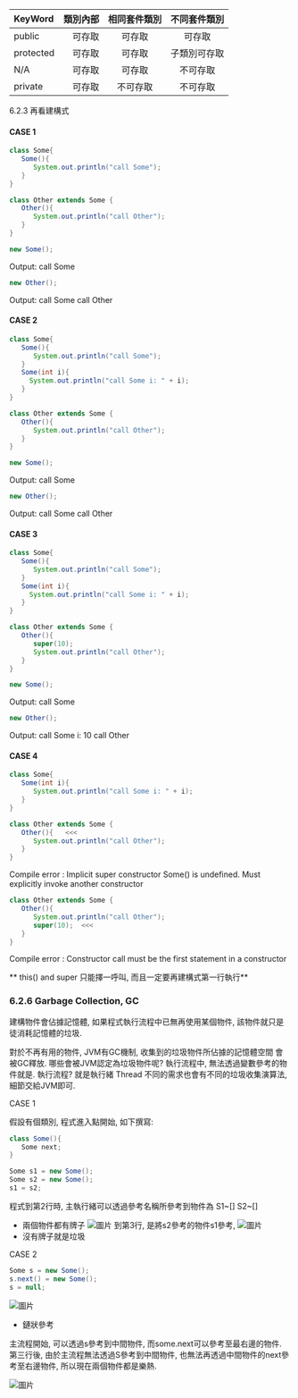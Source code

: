 



|KeyWord|類別內部|相同套件類別|不同套件類別
|:-----|----:|:----:|:----:|
|public|可存取|可存取|可存取|
|protected|可存取|可存取|子類別可存取|
|N/A|可存取|可存取|不可存取|
|private|可存取|不可存取|不可存取|


6.2.3 再看建構式

#### CASE 1
```java
class Some{
   Some(){
      System.out.println("call Some");
   }
}

class Other extends Some {
   Other(){
      System.out.println("call Other");
   }
}
```

```java
new Some();
```
Output: call Some

```java
new Other();
```
Output: 
call Some
call Other

#### CASE 2

```java
class Some{
   Some(){
      System.out.println("call Some");
   }
   Some(int i){
     System.out.println("call Some i: " + i);
   }
}

class Other extends Some {
   Other(){
      System.out.println("call Other");
   }
}
```

```java
new Some();
```
Output: call Some

```java
new Other();
```
Output: 
call Some
call Other

#### CASE 3

```java
class Some{
   Some(){
      System.out.println("call Some");
   }
   Some(int i){
     System.out.println("call Some i: " + i);
   }
}

class Other extends Some {
   Other(){
      super(10);
      System.out.println("call Other");
   }
}
```
```java
new Some();
```
Output: call Some

```java
new Other();
```
Output: 
call Some i: 10
call Other

#### CASE 4

```java
class Some{
   Some(int i){
      System.out.println("call Some i: " + i);
   }   
}
```
```java
class Other extends Some {
   Other(){   <<< 
      System.out.println("call Other");
   }
}
```
Compile error : Implicit super constructor Some() is undefined. Must explicitly invoke another constructor

```java
class Other extends Some {
   Other(){
      System.out.println("call Other");
	  super(10);  <<<
   }
}
```
Compile error : Constructor call must be the first statement in a constructor

** this() and super 只能擇一呼叫, 而且一定要再建構式第一行執行**








### 6.2.6 Garbage Collection, GC
建構物件會佔據記憶體, 如果程式執行流程中已無再使用某個物件, 該物件就只是徒消耗記憶體的垃圾.

對於不再有用的物件, JVM有GC機制, 收集到的垃圾物件所佔據的記憶體空間 會被GC釋放.
哪些會被JVM認定為垃圾物件呢? 執行流程中, 無法透過變數參考的物件就是.
執行流程? 就是執行緒 Thread
不同的需求也會有不同的垃圾收集演算法, 細節交給JVM即可.

CASE 1

假設有個類別, 程式進入點開始, 如下撰寫:
```java
class Some(){
   Some next;
}

Some s1 = new Some();
Some s2 = new Some();
s1 = s2;
```
程式到第2行時, 主執行緒可以透過參考名稱所參考到物件為
S1~[]
S2~[]
* 兩個物件都有牌子
![圖片](https://user-images.githubusercontent.com/118010660/209963909-7e7738ad-5eb9-48ee-9341-95173020ea33.png)
到第3行, 是將s2參考的物件s1參考, 
![圖片](https://user-images.githubusercontent.com/118010660/209964096-e8c8356c-a229-4cd5-b775-15c4818007ac.png)
* 沒有牌子就是垃圾

CASE 2
```java
Some s = new Some();
s.next() = new Some();
s = null;
```
![圖片](https://user-images.githubusercontent.com/118010660/209964662-fdfa6deb-f644-4a37-a2cc-acf7f40da611.png)
* 鏈狀參考

主流程開始, 可以透過s參考到中間物件, 而some.next可以參考至最右邊的物件.
第三行後, 由於主流程無法透過S參考到中間物件, 也無法再透過中間物件的next參考至右邊物件,
所以現在兩個物件都是樂熱.

![圖片](https://user-images.githubusercontent.com/118010660/209964877-529016cb-e070-4d94-b313-cc09fcf67f29.png)









